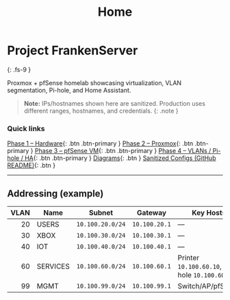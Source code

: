 ﻿---
title: Home
nav_order: 1
---

# Project FrankenServer
{: .fs-9 }

Proxmox + pfSense homelab showcasing virtualization, VLAN segmentation, Pi-hole, and Home Assistant.

> **Note:** IPs/hostnames shown here are sanitized. Production uses different ranges, hostnames, and credentials.
{: .note }

### Quick links
[Phase 1 – Hardware](Phase1-Hardware.md){: .btn .btn-primary }
[Phase 2 – Proxmox](Phase2-Proxmox.md){: .btn .btn-primary }
[Phase 3 – pfSense VM](Phase3-pfSense.md){: .btn .btn-primary }
[Phase 4 – VLANs / Pi-hole / HA](Phase4-VLANs.md){: .btn .btn-primary }
[Diagrams](Diagrams/){: .btn }
[Sanitized Configs (GitHub README)](https://github.com/Redleg101/Project-FrankenServer#configs--templates-sanitized){: .btn }

---

## Addressing (example)

<table>
  <thead>
    <tr>
      <th style="text-align:right;">VLAN</th>
      <th>Name</th>
      <th>Subnet</th>
      <th>Gateway</th>
      <th>Key Hosts</th>
    </tr>
  </thead>
  <tbody>
    <tr><td style="text-align:right;">20</td><td>USERS</td><td><code>10.100.20.0/24</code></td><td><code>10.100.20.1</code></td><td>—</td></tr>
    <tr><td style="text-align:right;">30</td><td>XBOX</td><td><code>10.100.30.0/24</code></td><td><code>10.100.30.1</code></td><td>—</td></tr>
    <tr><td style="text-align:right;">40</td><td>IOT</td><td><code>10.100.40.0/24</code></td><td><code>10.100.40.1</code></td><td>—</td></tr>
    <tr><td style="text-align:right;">60</td><td>SERVICES</td><td><code>10.100.60.0/24</code></td><td><code>10.100.60.1</code></td><td>Printer <code>10.100.60.10</code>, Pi-hole <code>10.100.60.20</code></td></tr>
    <tr><td style="text-align:right;">99</td><td>MGMT</td><td><code>10.100.99.0/24</code></td><td><code>10.100.99.1</code></td><td>Switch/AP/pfSense</td></tr>
  </tbody>
</table>
